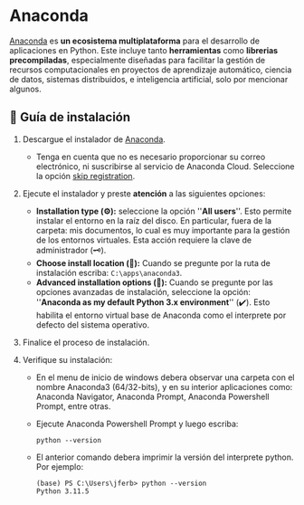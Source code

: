 # Anaconda

[Anaconda](https://www.anaconda.com/) es **un ecosistema multiplataforma** para el desarrollo de aplicaciones en Python. Este incluye tanto **herramientas** como **librerias precompiladas**, especialmente diseñadas para facilitar la gestión de recursos computacionales en proyectos de aprendizaje automático, ciencia de datos, sistemas distribuidos, e inteligencia artificial, solo por mencionar algunos.

## 📝 Guía de instalación

1. Descargue el instalador de [Anaconda](https://www.anaconda.com/download).
   - Tenga en cuenta que no es necesario proporcionar su correo electrónico, ni suscribirse al servicio de Anaconda Cloud. Seleccione la opción [skip registration](https://www.anaconda.com/download/success).
     
2. Ejecute el instalador y preste **atención** a las siguientes opciones:
   - **Installation type (⚙️):** seleccione la opción ''**All users**''. Esto permite instalar el entorno en la raíz del disco. En particular, fuera de la carpeta: mis documentos, lo cual es muy importante para la gestión de los entornos virtuales. Esta acción requiere la clave de administrador (🗝️).
   - **Choose install location (📁):** Cuando se pregunte por la ruta de instalación escriba: `C:\apps\anaconda3`.
   - **Advanced installation options (📌):** Cuando se pregunte por las opciones avanzadas de instalación, seleccione la opción: ''**Anaconda as my default Python 3.x environment**'' (✔️). Esto habilita el entorno virtual base de Anaconda como el interprete por defecto del sistema operativo.
     
3. Finalice el proceso de instalación.
   
4. Verifique su instalación:
   - En el menu de inicio de windows debera observar una carpeta con el nombre Anaconda3 (64/32-bits), y en su interior aplicaciones como: Anaconda Navigator, Anaconda Prompt, Anaconda Powershell Prompt, entre otras.
   - Ejecute Anaconda Powershell Prompt y luego escriba:
     
      ```console
      python --version
      ```
   
   - El anterior comando debera imprimir la versión del interprete python. Por ejemplo:
     
      ```console
      (base) PS C:\Users\jferb> python --version
      Python 3.11.5
      ```
   
   
